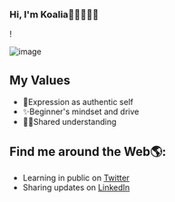 ### Hi, I'm Koalia👋🏾👩🏾‍💻 
<!--
**koalias/koalias** is a ✨ _special_ ✨ repository because its `README.md` (this file) appears on your GitHub profile.
-->!
![image](https://user-images.githubusercontent.com/76494729/114432394-a755a000-9b8e-11eb-9ab4-a5d285c3fb74.png)

## My Values
- 🦋Expression as authentic self
- ✨Beginner's mindset and drive
- 👯‍♀️Shared understanding


## Find me around the Web🌎:
- Learning in public on [Twitter](https://twitter.com/ailaokkokoa)
- Sharing updates on [LinkedIn](https://www.linkedin.com/in/koalia-sanders-7b9100ab/)






